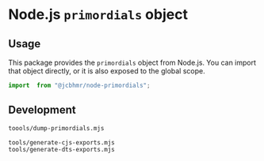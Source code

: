 # Node.js `primordials` object

## Usage

This package provides the `primordials` object from Node.js. You can import that
object directly, or it is also exposed to the global scope.

```js
import  from "@jcbhmr/node-primordials";

```

## Development

```sh
toools/dump-primordials.mjs
```

```sh
tools/generate-cjs-exports.mjs
tools/generate-dts-exports.mjs
```
